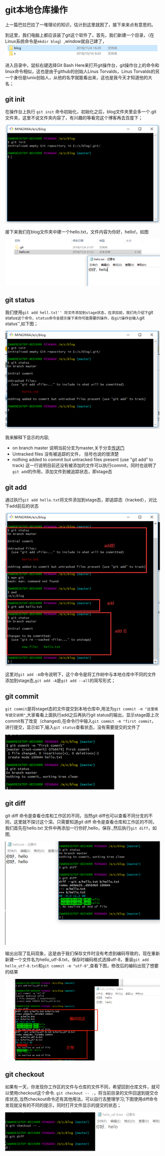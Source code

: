 # git本地仓库操作

上一篇巴拉巴拉了一堆理论的知识，估计到这里就困了，接下来来点有意思的。

到这里，我们电脑上都应该装了git这个软件了，首先，我们新建一个目录，（在Linux系统命令是``mkdir blog``）,window就自己建了，
![新建目录](./image/image_2.jpg)

进入目录中，鼠标右键选择Git Bash Here来打开git操作台，git操作台上的命令和linux命令相似，这也是由于github的创始人Linus Torvalds，Linus Torvalds的另一个身份是lunix创始人，从他的名字就能看出来，这也是我今天才知道他的大名；

## git init

在操作台上执行 ``git init`` 命令初始化，初始化之后，blog文件夹里会多一个.git文件夹，这里不说文件夹内容了，有兴趣的等看完这个博客再去百度下；

![init](./image/image_1_3.jpg)

接下来我们在blog文件夹中建一个hello.txt，文件内容为你好，hello!，如图

![file](./image/image_1_4.jpg)

## git status

我们使用``git add hell.txt'' 将文件添加到stage状态，在添加前，我们先介绍下``git status``这个命令，status命令会提示接下来你可能需要的操作，在git操作台输入``git status'',如下图；

![status](./image/image_1_status.jpg)

我来解释下显示的内容;

* on branch master 说明当前分支为master,关于分支[传送门](https://git-scm.com/book/zh/v2/Git-%E5%88%86%E6%94%AF-%E5%88%86%E6%94%AF%E7%AE%80%E4%BB%8B)
* Untracked files  没有被追踪的文件， 括号也说的很清楚
* nothing added to commit but untracked files present (use "git add" to track) 这一行说明目前还没有被添加的文件可以执行commit，同时也说明了``git add``的作用，添加文件到被追踪状态，即stage态

## git add

通过执行``git add hello.txt``将文件添加到stage态，即追踪态（tracked），对比下add前后的状态

![add](./image/image_git_3_add.jpg)


这里对``git add -A``命令说明下，这个命令是将工作树中与本地仓库中不同的文件添加到stage态,``git add -A``是``git add --all``的简写形式；

## git commit

``git commit``是将staget态的文件提交到本地仓库中,用法为``git commit -m "这里填写提交说明"``,大家看看上面执行add之后再执行git status的输出，显示stage距上次commit有了改变（changed),在命令行中输入``git commit -m "first commit``，进行提交，显示如下,输入``git status``查看状态，没有需要提交的文件了

![commit](./image/image_git_3_commit.png)

## git diff

git diff 命令是查看仓库和工作区的不同，当然git diff也可以查看不同分支的不同，这里就不探讨这个深。只需要知道git diff 命令是查看仓库和工作区的不同，我们首先在hello.txt 文件中再添加一行你好,hello，保存.,然后执行``git diff``，如图,

![diff](./image/image_git_3_diff.png)

输出出现了乱码现象，这是由于我们保存文件时没有考虑到编码导致的，现在重新新建一个文件名为hello_utf-8.txt，保存时编码格式选择utf-8，重装``git add hello_utf-8.txt``和``git commit -m "utf-8"``,查看下图，修改后的编码出现了想要的结果

![utf](./image/image_git_3_utf8.png)

## git checkout 

如果有一天，你发现你工作区的文件与仓库的文件不同，希望回到仓库文件，就可以使用checkout这个命令.
``git checkout -- .``，将当前目录的文件回退到提交仓库状态,当然checkout命令还有其他用法，可以自行去整理学习;下图使用diff命令发现就没有的不同的提示，同时打开文件显示的提交的状态；

![checkout](./image/image_git_3_checkout.png)





















